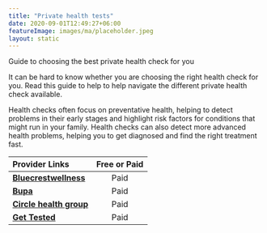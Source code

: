 ```yaml
---
title: "Private health tests"
date: 2020-09-01T12:49:27+06:00
featureImage: images/ma/placeholder.jpeg
layout: static
---
```


Guide to choosing the best private health check for you

It can be hard to know whether you are choosing the right health check for you. Read this guide to help to help navigate the different private health check available.

Health checks often focus on preventative health, helping to detect problems in their early stages and highlight risk factors for conditions that might run in your family. Health checks can also detect more advanced health problems, helping you to get diagnosed and find the right treatment fast.

| Provider Links      | Free or Paid  |  
| :-----------          | :--------------:      |  
| [**Bluecrestwellness**](https://www.bluecrestwellness.com/health-checks) | Paid | 
| [**Bupa**](https://www.bupa.co.uk/health/health-assessments/compare-health-assessments) | Paid | 
| [**Circle health group**](https://www.circlehealthgroup.co.uk/treatments/health-assessments--advanced) | Paid | 
| [**Get Tested**](https://www.awin1.com/cread.php?awinmid=45209&awinaffid=1198638&ued=https%3A%2F%2Fgettested.co.uk%2F) | Paid | 
  

<br/><br/>






